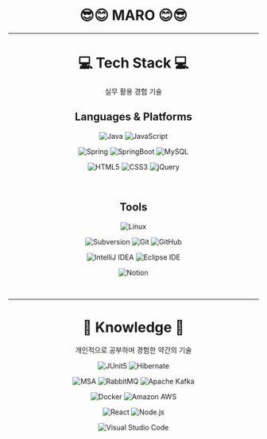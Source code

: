 <div align="center">
  
  # 😎😊  MARO  😊😎

  ---
  
  # 💻  Tech Stack  💻
  
  실무 활용 경험 기술
  
  ## Languages & Platforms
  ![Java](https://img.shields.io/badge/Java-007396.svg?&style=for-the-badge&logo=Java&logoColor=white)
  ![JavaScript](https://img.shields.io/badge/JavaScript-F7DF1E.svg?&style=for-the-badge&logo=JavaScript&logoColor=white)
  
  ![Spring](https://img.shields.io/badge/Spring-6DB33F.svg?&style=for-the-badge&logo=Spring&logoColor=white)
  ![SpringBoot](https://img.shields.io/badge/SpringBoot-6DB33F.svg?&style=for-the-badge&logo=SpringBoot&logoColor=white)
  ![MySQL](https://img.shields.io/badge/MySQL-4479A1.svg?&style=for-the-badge&logo=MySQL&logoColor=white)

  ![HTML5](https://img.shields.io/badge/HTML5-E34F26.svg?&style=for-the-badge&logo=HTML5&logoColor=white)
  ![CSS3](https://img.shields.io/badge/CSS3-1572B6.svg?&style=for-the-badge&logo=CSS3&logoColor=white)
  ![jQuery](https://img.shields.io/badge/jQuery-0769AD.svg?&style=for-the-badge&logo=jQuery&logoColor=white)

  </br>
  
  ## Tools
  ![Linux](https://img.shields.io/badge/Linux-FCC624.svg?&style=for-the-badge&logo=Linux&logoColor=white)
  
  ![Subversion](https://img.shields.io/badge/Subversion-809CC9.svg?&style=for-the-badge&logo=Subversion&logoColor=white)
  ![Git](https://img.shields.io/badge/Git-F05032.svg?&style=for-the-badge&logo=Git&logoColor=white)
  ![GitHub](https://img.shields.io/badge/GitHub-181717.svg?&style=for-the-badge&logo=GitHub&logoColor=white)

  ![IntelliJ IDEA](https://img.shields.io/badge/IntelliJ%20IDEA-000000.svg?&style=for-the-badge&logo=IntelliJ%20IDEA&logoColor=white)
  ![Eclipse IDE](https://img.shields.io/badge/Eclipse%20IDE-2C2255.svg?&style=for-the-badge&logo=Eclipse%20IDE&logoColor=white)

  ![Notion](https://img.shields.io/badge/Notion-000000.svg?&style=for-the-badge&logo=Notion&logoColor=white)
  
   </br>
  
  ---
  # 📝  Knowledge  📝
  개인적으로 공부하며 경험한 약간의 기술
  
  ![JUnit5](https://img.shields.io/badge/JUnit5-25A162.svg?&style=for-the-badge&logo=JUnit5&logoColor=white)
  ![Hibernate](https://img.shields.io/badge/Hibernate-59666C.svg?&style=for-the-badge&logo=Hibernate&logoColor=white)
  
  ![MSA](https://img.shields.io/badge/MSA-000000.svg?&style=for-the-badge&logo=MSA&logoColor=white)
  ![RabbitMQ](https://img.shields.io/badge/RabbitMQ-FF6600.svg?&style=for-the-badge&logo=RabbitMQ&logoColor=white)
  ![Apache Kafka](https://img.shields.io/badge/Apache%20Kafka-231F20.svg?&style=for-the-badge&logo=Apache%20Kafka&logoColor=white)
  
  ![Docker](https://img.shields.io/badge/Docker-2496ED.svg?&style=for-the-badge&logo=Docker&logoColor=white)
  ![Amazon AWS](https://img.shields.io/badge/Amazon%20AWS-232F3E.svg?&style=for-the-badge&logo=Amazon%20AWS&logoColor=white)
  
  ![React](https://img.shields.io/badge/React-61DAFB.svg?&style=for-the-badge&logo=React&logoColor=white)
  ![Node.js](https://img.shields.io/badge/Node.js-339933.svg?&style=for-the-badge&logo=Node.js&logoColor=white)

  ![Visual Studio Code](https://img.shields.io/badge/Visual%20Studio%20Code-007ACC.svg?&style=for-the-badge&logo=Visual%20Studio%20Code&logoColor=white)



</div>
